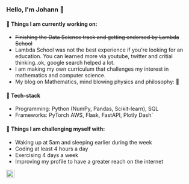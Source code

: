 ### Hello, I'm Johann 👋


#### 🔭 Things I am currently working on: 
- <s>Finishing the Data Science track and getting endorsed by Lambda School</s>
- Lambda School was not the best experience if you're looking for an education. 
  You can learned more via youtube, twitter and critial thinking..ok, google search helped a lot.
- I am making my own curriculum that challenges my interest in mathematics and computer science. 
- My blog on Mathematics, mind blowing physics and philosophy: 🚀

#### :genie: Tech-stack
- Programming: Python (NumPy, Pandas, Scikit-learn), SQL 
- Frameworks: PyTorch AWS, Flask, FastAPI, Plotly Dash`

#### :muscle: Things I am challenging myself with:
- Waking up at 5am and sleeping earlier during the week
- Coding at least 4 hours a day
- Exercising 4 days a week
- Improving my profile to have a greater reach on the internet 

<a href="https://linktr.ee/Johann_augustine"><img align="left" alt="Johann linktree" width="22px" src="https://www.flaticon.com/svg/static/icons/svg/41/41991.svg"/></a>


<!--
**DataLovecraft/DataLovecraft** is a ✨ _special_ ✨ repository because its `README.md` (this file) appears on your GitHub profile.


